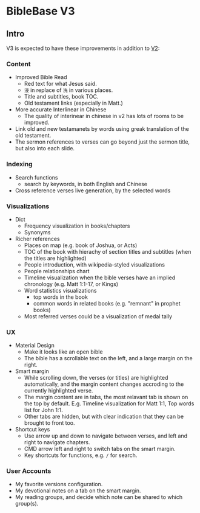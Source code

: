 # BibleBase V3

## Intro

V3 is expected to have these improvements in addition to [V2](./README.md#intro):

### Content

* Improved Bible Read
  * Red text for what Jesus said.
  * `浸` in replace of `洗` in various places.
  * Title and subtitles, book TOC.
  * Old testament links (especially in Matt.)
* More accurate Interlinear in Chinese
  * The quality of interinear in chinese in v2 has lots of rooms to be improved.
* Link old and new testamanets by words using greak translation of the old testament.
* The sermon references to verses can go beyond just the sermon title, but also into each slide.

### Indexing

* Search functions
  * search by keywords, in both English and Chinese
* Cross reference verses live generation, by the selected words

### Visualizations

* Dict
  * Frequency visualization in books/chapters
  * Synonyms
* Richer references
  * Places on map (e.g. book of Joshua, or Acts)
  * TOC of the book with hierachy of section titles and subtitles (when the titles are highlighted)
  * People introduction, with wikipedia-styled visualizations
  * People relationships chart
  * Timeline visualization when the bible verses have an implied chronology (e.g. Matt 1:1-17, or Kings)
  * Word statistics visualizations
    * top words in the book
    * common words in related books (e.g. "remnant" in prophet books)
  * Most referred verses could be a visualization of medal tally

### UX

* Material Design
  * Make it looks like an open bible
  * The bible has a scrollable text on the left, and a large margin on the right.
* Smart margin
  * While scrolling down, the verses (or titles) are highlighted automatically, and the margin content changes accroding to the currently highlighted verse.
  * The margin content are in tabs, the most relavant tab is shown on the top by default. E.g. Timeline visualization for Matt 1:1, Top words list for John 1:1.
  * Other tabs are hidden, but with clear indication that they can be brought to front too.
* Shortcut keys
  * Use arrow up and down to navigate between verses, and left and right to navigate chapters.
  * CMD arrow left and right to switch tabs on the smart margin.
  * Key shortcuts for functions, e.g. `/` for search.

### User Accounts

* My favorite versions configuration.
* My devotional notes on a tab on the smart margin.
* My reading groups, and decide which note can be shared to which group(s).
